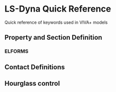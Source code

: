 # LS-Dyna Quick Reference

Quick reference of keywords used in VIVA+ models

## Property and Section Definition

### ELFORMS


## Contact Definitions


## Hourglass control
